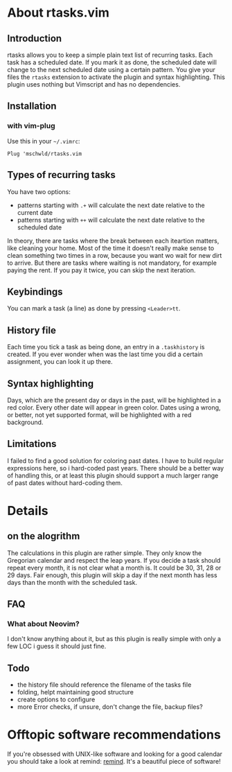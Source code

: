 # About rtasks.vim

## Introduction
rtasks allows you to keep a simple plain text list of recurring tasks. 
Each task has a scheduled date. If you mark it as done, the scheduled 
date will change to the next scheduled date using a certain pattern. 
You give your files the `rtasks` extension to activate the plugin and syntax 
highlighting. This plugin uses nothing but Vimscript and has no dependencies.

## Installation

### with vim-plug
Use this in your `~/.vimrc`:

`Plug 'mschwld/rtasks.vim`

## Types of recurring tasks
You have two options:

- patterns starting with `.+` will calculate the next date relative to the current date
- patterns starting with `++` will calculate the next date relative to the scheduled date

In theory, there are tasks where the break between each iteartion matters, like cleaning
your home. Most of the time it doesn't really make sense to clean something two times in 
a row, because you want wo wait for new dirt to arrive. But there are tasks where waiting 
is not mandatory, for example paying the rent. If you pay it twice, you can skip the next 
iteration.

## Keybindings 
You can mark a task (a line) as done by pressing `<Leader>tt`.

## History file
Each time you tick a task as being done, an entry in a `.taskhistory` is created. If you 
ever wonder when was the last time you did a certain assignment, you can look it up there.

## Syntax highlighting
Days, which are the present day or days in the past, will be highlighted in a red color. Every 
other date will appear in green color. Dates using a wrong, or better, not yet supported format, 
will be highlighted with a red background. 

## Limitations
I failed to find a good solution for coloring past dates. I have to build regular expressions here, so
i hard-coded past years. There should be a better way of handling this, or at least this plugin should 
support a much larger range of past dates without hard-coding them.

# Details

## on the alogrithm
The calculations in this plugin are rather simple. They only know the Gregorian calendar and 
respect the leap years. If you decide a task should repeat every month, it is not clear what 
a month is. It could be 30, 31, 28 or 29 days. Fair enough, this plugin will skip a day if 
the next month has less days than the month with the scheduled task. 

## FAQ

### What about Neovim?
I don't know anything about it, but as this plugin is really simple with only a few LOC i guess it should 
just fine.

## Todo
- the history file should reference the filename of the tasks file
- folding, helpt maintaining good structure
- create options to configure
- more Error checks, if unsure, don't change the file, backup files?

# Offtopic software recommendations 
If you're obsessed with UNIX-like software and looking for a good calendar you should take a look
 at remind: [remind](https://dianne.skoll.ca/projects/remind/). It's a beautiful piece of software!
